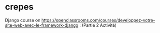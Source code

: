 # crepes
Django course on https://openclassrooms.com/courses/developpez-votre-site-web-avec-le-framework-django : (Partie 2 Activité)
